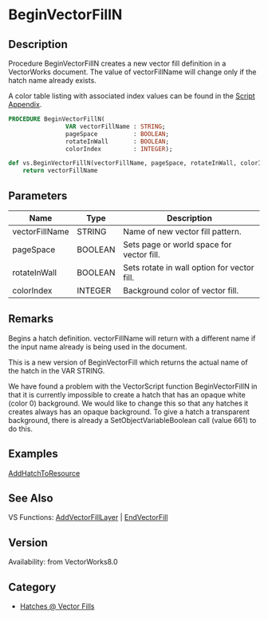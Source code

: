 # BeginVectorFillN

## Description
Procedure BeginVectorFillN creates a new vector fill definition in a VectorWorks document. The value of vectorFillName will change only if the hatch name already exists.

A color table listing with associated index values can be found in the [Script Appendix](../Appendix/pages/Appendix%20E%20-%20Miscellaneous%20Selectors.md#color-palette).

```pascal
PROCEDURE BeginVectorFillN(
				VAR vectorFillName : STRING;
				pageSpace          : BOOLEAN;
				rotateInWall       : BOOLEAN;
				colorIndex         : INTEGER);
```

```python
def vs.BeginVectorFillN(vectorFillName, pageSpace, rotateInWall, colorIndex):
    return vectorFillName
```

## Parameters
|Name|Type|Description|
|---|---|---|
|vectorFillName|STRING|Name of new vector fill pattern.|
|pageSpace|BOOLEAN|Sets page or world space for vector fill.|
|rotateInWall|BOOLEAN|Sets rotate in wall option for vector fill.|
|colorIndex|INTEGER|Background color of vector fill.|

## Remarks
Begins a hatch definition.  vectorFillName will return with a different name if the input name already is being used in the document.

This is a new version of BeginVectorFill which returns the actual name of the hatch in the VAR STRING.


We have found a problem with the VectorScript function BeginVectorFillN in that it is currently impossible to create a hatch that has an opaque white (color 0) background.  We would like to change this so that any hatches it creates always has an opaque background.  To give a hatch a transparent background, there is already a SetObjectVariableBoolean call (value 661) to do this.

## Examples
[AddHatchToResource](examples/AddHatchToResource.md)

## See Also
VS Functions:
[AddVectorFillLayer](AddVectorFillLayer.md) 
| [EndVectorFill](EndVectorFill.md)

## Version
Availability: from VectorWorks8.0

## Category
* [Hatches @ Vector Fills](../Categories/Hatches%20-%20Vector%20Fills.md)
